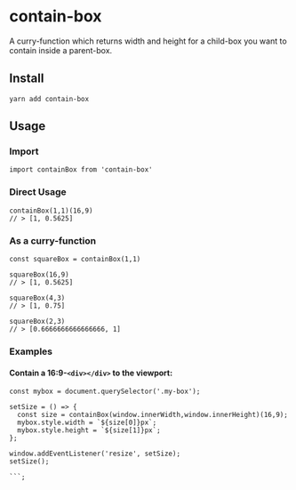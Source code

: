 # contain-box

A curry-function which returns width and height for a child-box you want to contain inside a parent-box.

## Install
`yarn add contain-box`

## Usage

### Import
`import containBox from 'contain-box'`

### Direct Usage
```
containBox(1,1)(16,9)
// > [1, 0.5625]
```

### As a curry-function
```
const squareBox = containBox(1,1)

squareBox(16,9)
// > [1, 0.5625]

squareBox(4,3)
// > [1, 0.75]

squareBox(2,3)
// > [0.6666666666666666, 1]

```

### Examples

#### Contain a 16:9-`<div></div>` to the viewport:

```
const mybox = document.querySelector('.my-box');

setSize = () => {
  const size = containBox(window.innerWidth,window.innerHeight)(16,9);
  mybox.style.width = `${size[0]}px`;
  mybox.style.height = `${size[1]}px`;
};

window.addEventListener('resize', setSize);
setSize();

```;
